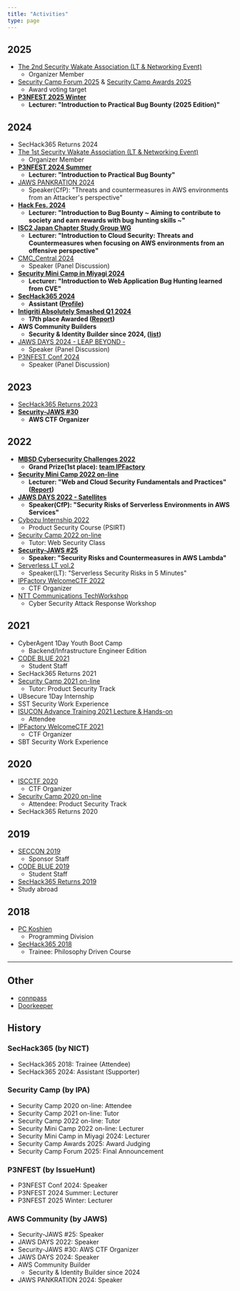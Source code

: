 ```yaml
---
title: "Activities"
type: page
---
```


## 2025
- [The 2nd Security Wakate Association (LT & Networking Event)](https://sec-wakate.connpass.com/event/339267/)
  - Organizer Member
- [Security Camp Forum 2025](https://www.security-camp.or.jp/event/forum2025.html) & [Security Camp Awards 2025](https://www.security-camp.or.jp/event/award2025.html)
  - Award voting target
- **[P3NFEST 2025 Winter](https://issuehunt.jp/events/2025/winter/p3nfest)**
  - **Lecturer: "Introduction to Practical Bug Bounty (2025 Edition)"**

## 2024
- SecHack365 Returns 2024
- [The 1st Security Wakate Association (LT & Networking Event)](https://sec-wakate.connpass.com/event/332518/)
  - Organizer Member
- **[P3NFEST 2024 Summer](https://issuehunt.jp/events/2024/summer/p3nfest)**
  - **Lecturer: "Introduction to Practical Bug Bounty"**
- [JAWS PANKRATION 2024](https://jawspankration2024.jaws-ug.jp/)
  - Speaker(CfP): "Threats and countermeasures in AWS environments from an Attacker's perspective"
- **[Hack Fes. 2024](https://www.hacker.or.jp/hack-fes-2024/)**
  - **Lecturer: "Introduction to Bug Bounty ~ Aiming to contribute to society and earn rewards with bug hunting skills ~"**
- **[ISC2 Japan Chapter Study Group WG](https://sites.google.com/isc2chapter.jp/meetup/202407)**
  - **Lecturer: "Introduction to Cloud Security: Threats and Countermeasures when focusing on AWS environments from an offensive perspective"**
- [CMC_Central 2024](https://cmc-central.com/)
  - Speaker (Panel Discussion)
- **[Security Mini Camp in Miyagi 2024](https://www.security-camp.or.jp/minicamp/miyagi2024.html)**
  - **Lecturer: "Introduction to Web Application Bug Hunting learned from CVE"**
- **[SecHack365 2024](https://sechack365.nict.go.jp/)**
  - **Assistant ([Profile](https://sechack365.nict.go.jp/trainers/assistant2024/morioka.html))**
- **[Intigriti Absolutely Smashed Q1 2024](https://app.intigriti.com/leaderboard?severity=1&year=2024&quarter=1)**
  - **17th place Awarded ([Report](https://scgajge12.hatenablog.com/entry/intigriti_q1_2024))**
- **AWS Community Builders**
  - **Security & Identity Builder since 2024, ([list](https://aws.amazon.com/developer/community/community-builders/community-builders-directory/?nc1=h_ls&cb-cards.sort-by=item.additionalFields.cbName&cb-cards.sort-order=asc&awsf.builder-category=cb-type%23security-identity-compliance&awsf.location=*all&awsf.year=*all&cb-cards.q=japan&cb-cards.q_operator=AND))**
- [JAWS DAYS 2024 - LEAP BEYOND -](https://jawsdays2024.jaws-ug.jp/)
  - Speaker (Panel Discussion)
- [P3NFEST Conf 2024](https://issuehunt.jp/events/2024/p3nfestconf)
  - Speaker (Panel Discussion)

## 2023
- [SecHack365 Returns 2023](https://sechack365.nict.go.jp/report/2023/report_r2023.html)
- **[Security-JAWS #30](https://s-jaws.doorkeeper.jp/events/155025)**
  - **AWS CTF Organizer**

## 2022
- **[MBSD Cybersecurity Challenges 2022](https://setten.sgec.or.jp/cooperation/106.html)**
  - **Grand Prize(1st place): [team IPFactory](https://twitter.com/_ipfactory_/status/1603305538485293056?s=20&t=TuG_L-pYtzYUwW1HJTC-SA)**
- **[Security Mini Camp 2022 on-line](https://www.security-camp.or.jp/minicamp/online2022.html)**
  - **Lecturer: "Web and Cloud Security Fundamentals and Practices" ([Report](https://blog.security-camp.or.jp/posts/minicamp-online-2022/))**
- **[JAWS DAYS 2022 - Satellites](https://jawsdays2022.jaws-ug.jp/)**
  - **Speaker(CfP): "Security Risks of Serverless Environments in AWS Services"**
- [Cybozu Internship 2022](https://blog.cybozu.io/entry/2022/10/11/080000)
  - Product Security Course (PSIRT)
- [Security Camp 2022 on-line](https://www.ipa.go.jp/jinzai/camp/2022/zenkoku2022_index.html)
  - Tutor: Web Security Class
- **[Security-JAWS #25](https://s-jaws.doorkeeper.jp/events/137234)**
  - **Speaker: "Security Risks and Countermeasures in AWS Lambda"**
- [Serverless LT vol.2](https://rakus.connpass.com/event/244702/)
  - Speaker(LT): "Serverless Security Risks in 5 Minutes"
- [IPFactory WelcomeCTF 2022](https://feneshi.co/WelcomeCTF2022/)
  - CTF Organizer
- [NTT Communications TechWorkshop](https://engineers.ntt.com/entry/2022/01/31/132652)
  - Cyber Security Attack Response Workshop

## 2021
- CyberAgent 1Day Youth Boot Camp
  - Backend/Infrastructure Engineer Edition
- [CODE BLUE 2021](https://codeblue.jp/2021/)
  - Student Staff
- SecHack365 Returns 2021
- [Security Camp 2021 on-line](https://www.ipa.go.jp/jinzai/camp/2021/zenkoku2021_index.html)
  - Tutor: Product Security Track
- UBsecure 1Day Internship
- SST Security Work Experience
- [ISUCON Advance Training 2021 Lecture & Hands-on](https://isucon.net/archives/55835733.html)
  - Attendee
- [IPFactory WelcomeCTF 2021](https://feneshi.co/WelcomeCTF2021/)
  - CTF Organizer
- SBT Security Work Experience

## 2020
- [ISCCTF 2020](https://blog.8ay.ac/articles/2020-10-27/organized-iscctf-2020)
  - CTF Organizer
- [Security Camp 2020 on-line](https://www.ipa.go.jp/jinzai/camp/2020/zenkoku2020_index.html)
  - Attendee: Product Security Track
- SecHack365 Returns 2020

## 2019
- [SECCON 2019](https://www.seccon.jp/2019/)
  - Sponsor Staff
- [CODE BLUE 2019](https://codeblue.jp/2019/)
  - Student Staff
- [SecHack365 Returns 2019](https://sechack365.nict.go.jp/report/2019/report_r2019.html)
- Study abroad

## 2018
- [PC Koshien](https://web-ext.u-aizu.ac.jp/pc-concours/2018/index.html)
  - Programming Division
- [SecHack365 2018](https://sechack365.nict.go.jp/report/2018/)
  - Trainee: Philosophy Driven Course

---

## Other
- [connpass](https://connpass.com/user/scgajge12)
- [Doorkeeper](https://www.doorkeeper.jp/users/mvk0vr8s89y3guj1av28h3jk49snd9)


## History

### SecHack365 (by NICT)
- SecHack365 2018: Trainee (Attendee)
- SecHack365 2024: Assistant (Supporter)

### Security Camp (by IPA)
- Security Camp 2020 on-line: Attendee
- Security Camp 2021 on-line: Tutor
- Security Camp 2022 on-line: Tutor
- Security Mini Camp 2022 on-line: Lecturer
- Security Mini Camp in Miyagi 2024: Lecturer
- Security Camp Awards 2025: Award Judging
- Security Camp Forum 2025: Final Announcement

### P3NFEST (by IssueHunt)
- P3NFEST Conf 2024: Speaker
- P3NFEST 2024 Summer: Lecturer
- P3NFEST 2025 Winter: Lecturer

### AWS Community (by JAWS)
- Security-JAWS #25: Speaker
- JAWS DAYS 2022: Speaker
- Security-JAWS #30: AWS CTF Organizer
- JAWS DAYS 2024: Speaker
- AWS Community Builder
  - Security & Identity Builder since 2024
- JAWS PANKRATION 2024: Speaker
